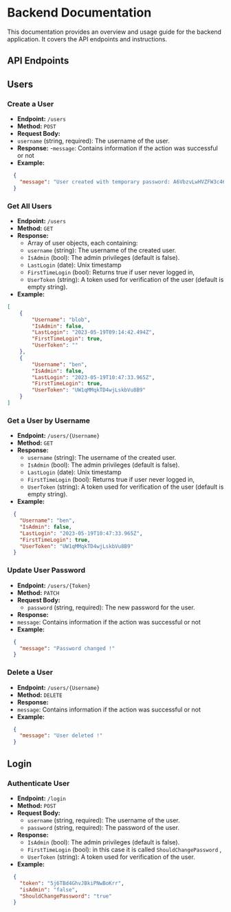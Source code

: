# Backend Documentation

This documentation provides an overview and usage guide for the backend application. It covers the API endpoints and instructions.

## API Endpoints

## Users

### Create a User

- **Endpoint:** `/users`
- **Method:** `POST`
- **Request Body:**
- `username` (string, required): The username of the user.
- **Response:** 
-`message`: Contains information if the action was successful or not
- **Example:**

```Json
  {
    "message": "User created with temporary password: A6VbzvLwHVZFW3c46MiEXo."
  }
```

### Get All Users

- **Endpoint:** `/users`
- **Method:** `GET`
- **Response:**
  - Array of user objects, each containing:
  - `username` (string): The username of the created user.
  - `IsAdmin` (bool): The admin privileges (default is false).
  - `LastLogin` (date): Unix timestamp
  - `FirstTimeLogin` (bool): Returns true if user never logged in,
  - `UserToken` (string): A token used for verification of the user (default is empty string).
- **Example:**

```JSON
[
    {
        "Username": "blob",
        "IsAdmin": false,
        "LastLogin": "2023-05-19T09:14:42.494Z",
        "FirstTimeLogin": true,
        "UserToken": ""
    },
    {
        "Username": "ben",
        "IsAdmin": false,
        "LastLogin": "2023-05-19T10:47:33.965Z",
        "FirstTimeLogin": true,
        "UserToken": "UW1qMMqkTD4wjLskbVu8B9"
    }
]
```

### Get a User by Username

- **Endpoint:** `/users/{Username}`
- **Method:** `GET`
- **Response:**
  - `username` (string): The username of the created user.
  - `IsAdmin` (bool): The admin privileges (default is false).
  - `LastLogin` (date): Unix timestamp
  - `FirstTimeLogin` (bool): Returns true if user never logged in,
  - `UserToken` (string): A token used for verification of the user (default is empty string).
- **Example:**

```Json
  {
    "Username": "ben",
    "IsAdmin": false,
    "LastLogin": "2023-05-19T10:47:33.965Z",
    "FirstTimeLogin": true,
    "UserToken": "UW1qMMqkTD4wjLskbVu8B9"
  }
```

### Update User Password
- **Endpoint:** `/users/{Token}`
- **Method:** `PATCH`
- **Request Body:**
  - `password` (string, required): The new password for the user.
- **Response:**
- `message`: Contains information if the action was successful or not
- **Example:**

```JSON
  { 
    "message": "Password changed !" 
  }
```

### Delete a User

- **Endpoint:** `/users/{Username}`
- **Method:** `DELETE`
- **Response:**
- `message`: Contains information if the action was successful or not
- **Example:**

```JSON
  { 
    "message": "User deleted !" 
  }
```

## Login

### Authenticate User

- **Endpoint:** `/login`
- **Method:** `POST`
- **Request Body:**
  - `username` (string, required): The username of the user.
  - `password` (string, required): The password of the user.
- **Response:**
  - `IsAdmin` (bool): The admin privileges (default is false).
  - `FirstTimeLogin` (bool): in this case it is called `ShouldChangePassword` ,
  - `UserToken` (string): A token used for verification of the user.
- **Example:**

```Json
  {
    "token": "5j6TBd4GhvJBkiPNwBoKrr",
    "isAdmin": "false",
    "ShouldChangePassword": "true"
  }
```
